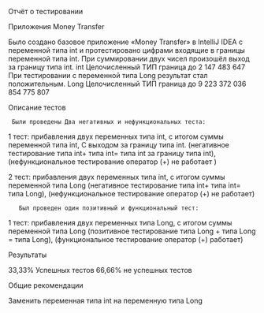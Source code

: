 Отчёт о тестировании 

Приложения Money Transfer

Было создано базовое приложение «Money Transfer» в IntelliJ IDEA с переменной типа int и протестировано цифрами входящие в границы переменной типа int. 
 При суммировании двух чисел произошёл выход за границу типа int.
int Целочисленный ТИП граница до 2 147 483 647
При тестировании с переменной типа Long результат стал положительным.
Long Целочисленный ТИП граница до 9 223 372 036 854 775 807

Описание тестов 

     Были проведены Два негативных и нефункциональных теста:
1 тест: прибавления двух переменных типа int, с итогом суммы переменной типа int, С выходом за границу типа int. (негативное тестирование типа int+ типа int= типа int за границу типа int), (нефункциональное тестирование оператор (+) не работает )

2 тест: прибавления двух переменных типа int, с итогом суммы переменной типа Long (негативное тестирование типа int+ типа int= типа Long), (нефункциональное тестирование оператор (+) не работает)

       Был проведен один позитивный и функциональный тест:

 1 тест: прибавления двух переменных типа Long, с итогом суммы переменной типа Long
(позитивное тестирование типа Long + типа Long = типа Long), (функциональное тестирование оператор (+) работает)

Результаты

33,33% Успешных тестов
66,66% не успешных тестов

Общие рекомендации

Заменить переменная типа int на переменную типа Long

